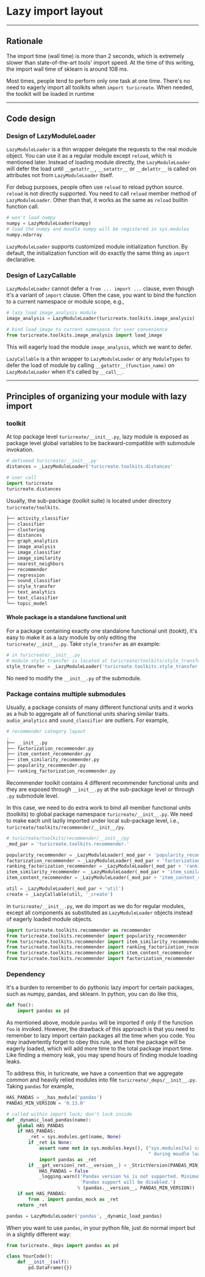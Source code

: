 # Lazy import layout

---

## Rationale

The import time (wall time) is more than 2 seconds, which is extremely slower than state-of-the-art tools' import speed. At the time of this writing, the import wall time of sklearn is around 108 ms.

Most times, people tend to perform only one task at one time. There's no need to eagerly import all toolkits when `import turicreate`. When needed, the toolkit will be loaded in runtime

---

## Code design

### Design of LazyModuleLoader

`LazyModuleLoader` is a thin wrapper delegate the requests to the real module object. You can use it as a regular module except `reload`, which is mentioned later. Instead of loading module directly, the `LazyModuleLoader` will defer the load until `__getattr__`, `__setattr__` or `__delattr__` is called on attributes not from `LazyModuleLoader` itself.

For debug purposes, people often use `reload` to reload python source. `reload` is not directly supported. You need to call `reload` member method of `LazyModuleLoader`. Other than that, it works as the same as `reload` builtin function call.

```python
# won't load numpy
numpy = LazyModuleLoader(numpy)
# load the numpy and moudle numpy will be registered in sys.modules
numpy.ndarray
```

`LazyModuleLoader` supports customized module initialization function. By default, the initialization function will do exactly the same thing as `import` declarative.

### Design of LazyCallable

`LazyModuleLoader` cannot defer a `from ... import ...` clause, even though it's a variant of `import` clause. Often the case, you want to bind the function to a current namespace or module scope, e.g.,

```python
# lazy load image_analysis module
image_analysis = LazyModuleLoader(turicreate.toolkits.image_analysis)

# bind load_image to current namespace for user convenience
from turicreate.toolkits.image_analysis import load_image
```

This will eagerly load the module `image_analysis`, which we want to defer.

`LazyCallable` is a thin wrapper to `LazyModuleLoader` or any `ModuleTypes` to defer the load of module by calling `__getattr__(function_name)` on `LazyModuleLoader` when it's called by `__call__`.

---

## Principles of organizing your module with lazy import

### toolkit

At top package level `turicreate/__init__.py`, lazy module is exposed as package level global variables to be backward-compatible with submodule invokation.

```python
# defineed turicreate/__init__.py
distances = _LazyModuleLoader('turicreate.toolkits.distances'

# user call
import turicreate
turicreate.distances
```

Usually, the sub-package (toolkit suite) is located under directory `turicreate/toolkits`.

```bash
├── activity_classifier
├── classifier
├── clustering
├── distances
├── graph_analytics
├── image_analysis
├── image_classifier
├── image_similarity
├── nearest_neighbors
├── recommender
├── regression
├── sound_classifier
├── style_transfer
├── text_analytics
├── text_classifier
└── topic_model
```

#### Whole package is a standalone functional unit

For a package containing exactly one standalone functional unit (tookit), it's easy to make it as a lazy module by only editing the `turicreate/__init__.py`. Take `style_transfer` as an example:

```python
# in turicreate/__init__.py
# module style_transfer is located at turicreate/toolkits/style_transfer
style_transfer = _LazyModuleLoader('turicreate.toolkits.style_transfer'
```

No need to modify the `__init__.py` of the submodule.

### Package contains multiple submodules

Usually, a package consists of many different functional units and it works as a hub to aggregate all of functional units sharing similar traits. `audio_analytics` and `sound_classifier` are outliers. For example,

```bash
# recommender category layout
.
├── __init__.py
├── factorization_recommender.py
├── item_content_recommender.py
├── item_similarity_recommender.py
├── popularity_recommender.py
├── ranking_factorization_recommender.py
```

Recommender toolkit contains 4 different recommender functional units and they are exposed through `__init__.py` at the sub-package level or through `.py` submodule level.

In this case, we need to do extra work to bind all member functional units (toolkits) to global package namespace `turicreate/__init__.py`. We need to make each unit lazily imported under local sub-package level, i.e., `turicreate/toolkits/recommender/__init__/py`.

```python
# turicreate/toolkits/recommender/__init__/py
_mod_par = 'turicreate.toolkits.recommender.'

popularity_recommender = _LazyModuleLoader(_mod_par + 'popularity_recommender')
factorization_recommender = _LazyModuleLoader(_mod_par + 'factorization_recommender')
ranking_factorization_recommender = _LazyModuleLoader(_mod_par + 'ranking_factorization_recommender')
item_similarity_recommender = _LazyModuleLoader(_mod_par + 'item_similarity_recommender')
item_content_recommender = _LazyModuleLoader(_mod_par + 'item_content_recommender')

util = _LazyModuleLoader(_mod_par + 'util')
create = _LazyCallable(util, '_create')
```

in `turicreate/__init__.py`, we do import as we do for regular modules, except all components as substituted as `LazyModuleLoader` objects instead of eagerly loaded module objects.

```python
import turicreate.toolkits.recommender as recommender
from turicreate.toolkits.recommender import popularity_recommender
from turicreate.toolkits.recommender import item_similarity_recommender
from turicreate.toolkits.recommender import ranking_factorization_recommender
from turicreate.toolkits.recommender import item_content_recommender
from turicreate.toolkits.recommender import factorization_recommender
```

### Dependency

It's a burden to remember to do pythonic lazy import for certain packages, such as numpy, pandas, and sklearn. In python, you can do like this,

```python
def foo():
    import pandas as pd
```

As mentioned above, module `pandas` will be imported if only if the function `foo` is invoked. However, the drawback of this approach is that you need to remember to lazy import certain packages all the time when you code. You may inadvertently forget to obey this rule, and then the package will be eagerly loaded, which will add more time to the total package import time. Like finding a memory leak, you may spend hours of finding module loading leaks.

To address this, in turicreate, we have a convention that we aggregate common and heavily relied modules into file `turicreate/_deps/__init__.py`. Taking `pandas` for example,

```python
HAS_PANDAS = __has_module('pandas')
PANDAS_MIN_VERSION = '0.13.0'

# called within import lock; don't lock inside
def _dynamic_load_pandas(name):
    global HAS_PANDAS
    if HAS_PANDAS:
        _ret = sys.modules.get(name, None)
        if _ret is None:
            assert name not in sys.modules.keys(), ("sys.modules[%s] cannot be None"
                                                    " during moudle loading" % name)
            import pandas as _ret
        if __get_version(_ret.__version__) < _StrictVersion(PANDAS_MIN_VERSION):
            HAS_PANDAS = False
            _logging.warn(('Pandas version %s is not supported. Minimum required version: %s. '
                           'Pandas support will be disabled.')
                          % (pandas.__version__, PANDAS_MIN_VERSION))
    if not HAS_PANDAS:
        from . import pandas_mock as _ret
    return _ret

pandas = LazyModuleLoader('pandas', _dynamic_load_pandas)
```

When you want to use `pandas`, in your python file, just do normal import but in a slightly different way:

```python
from turicreate._deps import pandas as pd

class YourCode():
    def __init__(self):
        pd.DataFrame({})
```
